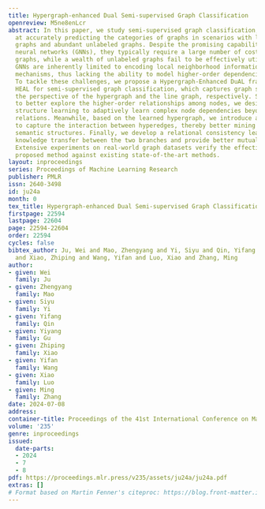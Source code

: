 ```yaml
---
title: Hypergraph-enhanced Dual Semi-supervised Graph Classification
openreview: M5ne8enLcr
abstract: In this paper, we study semi-supervised graph classification, which aims
  at accurately predicting the categories of graphs in scenarios with limited labeled
  graphs and abundant unlabeled graphs. Despite the promising capability of graph
  neural networks (GNNs), they typically require a large number of costly labeled
  graphs, while a wealth of unlabeled graphs fail to be effectively utilized. Moreover,
  GNNs are inherently limited to encoding local neighborhood information using message-passing
  mechanisms, thus lacking the ability to model higher-order dependencies among nodes.
  To tackle these challenges, we propose a Hypergraph-Enhanced DuAL framework named
  HEAL for semi-supervised graph classification, which captures graph semantics from
  the perspective of the hypergraph and the line graph, respectively. Specifically,
  to better explore the higher-order relationships among nodes, we design a hypergraph
  structure learning to adaptively learn complex node dependencies beyond pairwise
  relations. Meanwhile, based on the learned hypergraph, we introduce a line graph
  to capture the interaction between hyperedges, thereby better mining the underlying
  semantic structures. Finally, we develop a relational consistency learning to facilitate
  knowledge transfer between the two branches and provide better mutual guidance.
  Extensive experiments on real-world graph datasets verify the effectiveness of the
  proposed method against existing state-of-the-art methods.
layout: inproceedings
series: Proceedings of Machine Learning Research
publisher: PMLR
issn: 2640-3498
id: ju24a
month: 0
tex_title: Hypergraph-enhanced Dual Semi-supervised Graph Classification
firstpage: 22594
lastpage: 22604
page: 22594-22604
order: 22594
cycles: false
bibtex_author: Ju, Wei and Mao, Zhengyang and Yi, Siyu and Qin, Yifang and Gu, Yiyang
  and Xiao, Zhiping and Wang, Yifan and Luo, Xiao and Zhang, Ming
author:
- given: Wei
  family: Ju
- given: Zhengyang
  family: Mao
- given: Siyu
  family: Yi
- given: Yifang
  family: Qin
- given: Yiyang
  family: Gu
- given: Zhiping
  family: Xiao
- given: Yifan
  family: Wang
- given: Xiao
  family: Luo
- given: Ming
  family: Zhang
date: 2024-07-08
address:
container-title: Proceedings of the 41st International Conference on Machine Learning
volume: '235'
genre: inproceedings
issued:
  date-parts:
  - 2024
  - 7
  - 8
pdf: https://proceedings.mlr.press/v235/assets/ju24a/ju24a.pdf
extras: []
# Format based on Martin Fenner's citeproc: https://blog.front-matter.io/posts/citeproc-yaml-for-bibliographies/
---
```

